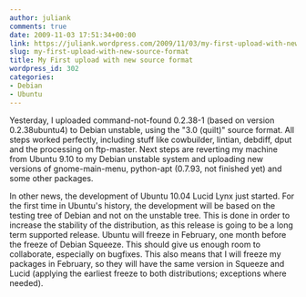 ```yaml
---
author: juliank
comments: true
date: 2009-11-03 17:51:34+00:00
link: https://juliank.wordpress.com/2009/11/03/my-first-upload-with-new-source-format/
slug: my-first-upload-with-new-source-format
title: My First upload with new source format
wordpress_id: 302
categories:
- Debian
- Ubuntu
---
```


Yesterday, I uploaded command-not-found 0.2.38-1 (based on version 0.2.38ubuntu4) to Debian unstable, using the "3.0 (quilt)" source format. All steps worked perfectly, including stuff like cowbuilder, lintian, debdiff, dput and the processing on ftp-master. Next steps are reverting my machine from Ubuntu 9.10 to my Debian unstable system and uploading new versions of gnome-main-menu, python-apt (0.7.93, not finished yet) and some other packages.

In other news, the development of Ubuntu 10.04 Lucid Lynx just started. For the first time in Ubuntu's history, the development will be based on the testing tree of Debian and not on the unstable tree. This is done in order to increase the stability of the distribution, as this release is going to be a long term supported release. Ubuntu will freeze in February, one month before the freeze of Debian Squeeze. This should give us enough room to collaborate, especially on bugfixes. This also means that I will freeze my packages in February, so they will have the same version in Squeeze and Lucid (applying the earliest freeze to both distributions; exceptions where needed).

